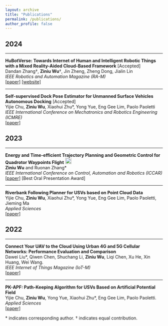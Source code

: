 ```yaml
---
layout: archive
title: "Publications"
permalink: /publications/
author_profile: false
---
```


## 2024

---

**HuBotVerse: Towards Internet of Human and Intelligent Robotic Things with a Mixed Reality-Aided Cloud-Based Framework** [Accepted]  
Dandan Zhang&dagger;, **Ziniu Wu**&dagger;, Jin Zheng, Zheng Dong, Jialin Lin  
*IEEE Robotics and Automation Magazine (RA-M)*   
[[paper]](https://ieeexplore.ieee.org) [[website]](https://sites.google.com/view/iohirtplusmr/home)  

<!-- <img src="https://img.shields.io/badge/JCR-Q1-red" height="20"/> -->
---

**Self-supervised Dock Pose Estimator for Unmanned Surface Vehicles Autonomous Docking** [Accepted]  
Yijie Chu, **Ziniu Wu**, Xiaohui Zhu\*, Yong Yue, Eng Gee Lim, Paolo Paoletti  
*IEEE International Conference on Mechatronics and Robotics Engineering (ICMRE)*  
[[paper]](https://ieeexplore.ieee.org/document/123) 



## 2023

---

**Energy and Time-efficient Trajectory Planning and Geometric Control for Quadrotor Waypoints Flight** <img src="https://img.shields.io/badge/Best%20Oral%20Presentation%20Award-8A2BE2" height="20"/>  
**Ziniu Wu** and Ruonan Zhang\*  
*IEEE International Conference on Control, Automation and Robotics (ICCAR)*  
[[paper]](https://ieeexplore.ieee.org/abstract/document/10151732) [Best Oral Presentation Award]    

<!--[[Best Oral Presentation Award]](https://mp.weixin.qq.com/s/OJU0RdSmQxqaemiichWZCg)-->
---

**Riverbank Following Planner for USVs based on Point Cloud Data**  
Yijie Chu, **Ziniu Wu**, Xiaohui Zhu\*, Yong Yue, Eng Gee Lim, Paolo Paoletti, Jieming Ma  
*Applied Sciences*   
[[paper]](https://www.mdpi.com/2076-3417/13/20/11319)  

<!-- <img src="https://img.shields.io/badge/JCR-Q2-yellow" height="20"/> -->

## 2022

---

**Connect Your UAV to the Cloud Using Urban 4G and 5G Cellular Networks: Performance Evaluation and Comparison**  
Dawei Liu\*, Qiwen Chen, Shuchang Li, **Ziniu Wu**, Liqi Chen, Xu He, Xin Huang, Wei Wang.  
*IEEE Internet of Things Magazine (IoT-M)*  
[[paper]](https://ieeexplore.ieee.org/document/10012489)  

---

**PK-APF: Path-Keeping Algorithm for USVs Based on Artificial Potential Field**  
Yijie Chu, **Ziniu Wu**, Yong Yue, Xiaohui Zhu\*, Eng Gee Lim, Paolo Paoletti.  
*Applied Sciences*   
[[paper]](https://www.mdpi.com/2076-3417/12/16/8201)  

\* indicates corresponding author. &dagger; indicates equal contribution.
